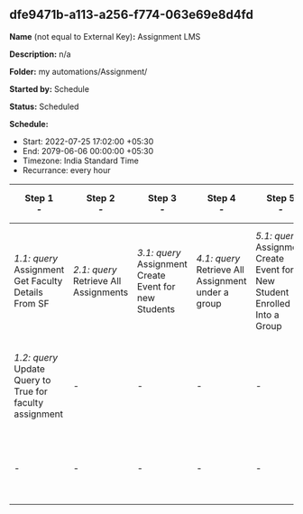 ## dfe9471b-a113-a256-f774-063e69e8d4fd

**Name** (not equal to External Key)**:** Assignment LMS

**Description:** n/a

**Folder:** my automations/Assignment/

**Started by:** Schedule

**Status:** Scheduled

**Schedule:**

* Start: 2022-07-25 17:02:00 +05:30
* End: 2079-06-06 00:00:00 +05:30
* Timezone:  India Standard Time
* Recurrance: every  hour 

| Step 1<br>_-_ | Step 2<br>_-_ | Step 3<br>_-_ | Step 4<br>_-_ | Step 5<br>_-_ | Step 6<br>_-_ | Step 7<br>_-_ | Step 8<br>_-_ | Step 9<br>_-_ | Step 10<br>_-_ | Step 11<br>_-_ | Step 12<br>_-_ | Step 13<br>_-_ | Step 14<br>_-_ | Step 15<br>_-_ | Step 16<br>_-_ | Step 17<br>_-_ | Step 18<br>_-_ | Step 19<br>_-_ | Step 20<br>_-_ | Step 21<br>_-_ | Step 22<br>_-_ | Step 23<br>_-_ | Step 24<br>_-_ | Step 25<br>_-_ | Step 26<br>_-_ | Step 27<br>_-_ | Step 28<br>_-_ | Step 29<br>_-_ | Step 30<br>_-_ | Step 31<br>_-_ | Step 32<br>_-_ | Step 33<br>_-_ | Step 34<br>_-_ | Step 35<br>_-_ | Step 36<br>_-_ | Step 37<br>_-_ | Step 38<br>_-_ | Step 39<br>_-_ | Step 40<br>_-_ | Step 41<br>_-_ | Step 42<br>_-_ | Step 43<br>_-_ | Step 44<br>_-_ | Step 45<br>_-_ | Step 46<br>_-_ | Step 47<br>_-_ | Step 48<br>_-_ | Step 49<br>_-_ | Step 50<br>_-_ | Step 51<br>_-_ | Step 52<br>_-_ | Step 53<br>_-_ | Step 54<br>_-_ | Step 55<br>_-_ | Step 56<br>_-_ | Step 57<br>_-_ | Step 58<br>_-_ | Step 59<br>_-_ | Step 60<br>_-_ | Step 61<br>_-_ | Step 62<br>_-_ | Step 63<br>_-_ | Step 64<br>_-_ | Step 65<br>_-_ | Step 66<br>_-_ | Step 67<br>_-_ | Step 68<br>_-_ | Step 69<br>_-_ | Step 70<br>_-_ | Step 71<br>_-_ | Step 72<br>_-_ | Step 73<br>_-_ | Step 74<br>_-_ | Step 75<br>_-_ | Step 76<br>_-_ | Step 77<br>_-_ | Step 78<br>_-_ | Step 79<br>_-_ | Step 80<br>_-_ | Step 81<br>_-_ | Step 82<br>_-_ | Step 83<br>_-_ | Step 84<br>_-_ | Step 85<br>_-_ | Step 86<br>_-_ | Step 87<br>_-_ | Step 88<br>_-_ | Step 89<br>_-_ | Step 90<br>_-_ | Step 91<br>_-_ | Step 92<br>_-_ | Step 93<br>_-_ | Step 94<br>_-_ | Step 95<br>_-_ | Step 96<br>_-_ | Step 97<br>_-_ | Step 98<br>_-_ | Step 99<br>_-_ | Step 100<br>_-_ | Step 101<br>_-_ | Step 102<br>_-_ | Step 103<br>_-_ | Step 104<br>_-_ | Step 105<br>_-_ | Step 106<br>_-_ | Step 107<br>_-_ | Step 108<br>_-_ | Step 109<br>_-_ | Step 110<br>_-_ | Step 111<br>_-_ | Step 112<br>_-_ | Step 113<br>_-_ | Step 114<br>_-_ | Step 115<br>_-_ | Step 116<br>_-_ | Step 117<br>_-_ | Step 118<br>_-_ | Step 119<br>_-_ | Step 120<br>_-_ | Step 121<br>_-_ | Step 122<br>_-_ | Step 123<br>_-_ | Step 124<br>_-_ | Step 125<br>_-_ | Step 126<br>_-_ | Step 127<br>_-_ | Step 128<br>_-_ | Step 129<br>_-_ | Step 130<br>_-_ | Step 131<br>_-_ | Step 132<br>_-_ | Step 133<br>_-_ | Step 134<br>_-_ | Step 135<br>_-_ | Step 136<br>_-_ | Step 137<br>_-_ | Step 138<br>_-_ | Step 139<br>_-_ | Step 140<br>_-_ | Step 141<br>_-_ | Step 142<br>_-_ | Step 143<br>_-_ | Step 144<br>_-_ | Step 145<br>_-_ | Step 146<br>_-_ | Step 147<br>_-_ | Step 148<br>_-_ | Step 149<br>_-_ | Step 150<br>_-_ | Step 151<br>_-_ | Step 152<br>_-_ | Step 153<br>_-_ | Step 154<br>_-_ | Step 155<br>_-_ | Step 156<br>_-_ | Step 157<br>_-_ | Step 158<br>_-_ | Step 159<br>_-_ | Step 160<br>_-_ | Step 161<br>_-_ | Step 162<br>_-_ | Step 163<br>_-_ | Step 164<br>_-_ | Step 165<br>_-_ | Step 166<br>_-_ | Step 167<br>_-_ |
| --- | --- | --- | --- | --- | --- | --- | --- | --- | --- | --- | --- | --- | --- | --- | --- | --- | --- | --- | --- | --- | --- | --- | --- | --- | --- | --- | --- | --- | --- | --- | --- | --- | --- | --- | --- | --- | --- | --- | --- | --- | --- | --- | --- | --- | --- | --- | --- | --- | --- | --- | --- | --- | --- | --- | --- | --- | --- | --- | --- | --- | --- | --- | --- | --- | --- | --- | --- | --- | --- | --- | --- | --- | --- | --- | --- | --- | --- | --- | --- | --- | --- | --- | --- | --- | --- | --- | --- | --- | --- | --- | --- | --- | --- | --- | --- | --- | --- | --- | --- | --- | --- | --- | --- | --- | --- | --- | --- | --- | --- | --- | --- | --- | --- | --- | --- | --- | --- | --- | --- | --- | --- | --- | --- | --- | --- | --- | --- | --- | --- | --- | --- | --- | --- | --- | --- | --- | --- | --- | --- | --- | --- | --- | --- | --- | --- | --- | --- | --- | --- | --- | --- | --- | --- | --- | --- | --- | --- | --- | --- | --- | --- | --- | --- | --- | --- | --- |
| _1.1: query_<br>Assignment Get Faculty Details From SF | _2.1: query_<br>Retrieve All Assignments | _3.1: query_<br>Assignment Create Event for new Students | _4.1: query_<br>Retrieve All Assignment under a group | _5.1: query_<br>Assignment Create Event for New Student Enrolled Into a Group | _6.1: query_<br>Assignment Store Details Into Master DE | _7.1: query_<br>Assignment Update Unpublished | _8.1: query_<br>Assignment Update Invalid To True To All Students | _9.1: query_<br>Assignment Update Invalid To True To Individual Students | _10.1: query_<br>Assignment Update Invalid To True For Group | _11.1: query_<br>Update Query For Invalid Assignment | _12.1: query_<br>Assignment Get Updated StartDate And EndDate | _13.1: query_<br>Assignment Exclude Already Published Students | _14.1: query_<br>Get All Students When Assignment Is Published | _15.1: query_<br>Get Individual Students When Assignment Is Published | _16.1: query_<br>Get Group Of Students When Assignment Is Published | _17.1: query_<br>Update Query For Assignment Published for Published and Added | _18.1: query_<br>Assignment Get SF Details with Target equals All | _19.1: query_<br>Assignment Get Individual Student Details From SF | _20.1: query_<br>Assignment Get Student Details Based On Group | _21.1: query_<br>Update query for report published for group | _22.1: query_<br>Assignment Update Program Name to Students Under a Group | _23.1: query_<br>Assignment Update Program Type | _24.1: query_<br>Retrieve Assignment data from sendable to mobile push | _25.1: fireEvent_<br>Assignment Sendable | _26.1: fireEvent_<br>Assignment Sendable - Mobile Push | _27.1: fireEvent_<br>Faculty Assignment | _28.1: wait_<br>10 Minutes | _29.1: query_<br>Assignment Get Faculty Details From SF | _30.1: query_<br>Retrieve All Assignments | _31.1: query_<br>Assignment Create Event for new Students | _32.1: query_<br>Retrieve All Assignment under a group | _33.1: query_<br>Assignment Create Event for New Student Enrolled Into a Group | _34.1: query_<br>Assignment Store Details Into Master DE | _35.1: query_<br>Assignment Update Unpublished | _36.1: query_<br>Assignment Update Invalid To True To All Students | _37.1: query_<br>Assignment Update Invalid To True To Individual Students | _38.1: query_<br>Assignment Update Invalid To True For Group | _39.1: query_<br>Update Latest Assignment Records To False | _40.1: query_<br>Update Query For Invalid Assignment | _41.1: query_<br>Assignment Get Updated StartDate And EndDate | _42.1: query_<br>Assignment Exclude Already Published Students | _43.1: query_<br>Get All Students When Assignment Is Published | _44.1: query_<br>Get Individual Students When Assignment Is Published | _45.1: query_<br>Get Group Of Students When Assignment Is Published | _46.1: query_<br>Update Query For Assignment Published for Published and Added | _47.1: query_<br>Assignment Get SF Details with Target equals All | _48.1: query_<br>Assignment Get Individual Student Details From SF | _49.1: query_<br>Assignment Get Student Details Based On Group | _50.1: query_<br>Update query for report published for group | _51.1: query_<br>Assignment Update Program Name to Students Under a Group | _52.1: query_<br>Assignment Update Program Type | _53.1: query_<br>Retrieve Assignment data from sendable to mobile push | _54.1: fireEvent_<br>Assignment Sendable | _55.1: fireEvent_<br>Assignment Sendable - Mobile Push | _56.1: fireEvent_<br>Faculty Assignment | _57.1: wait_<br>10 Minutes | _58.1: query_<br>Assignment Get Faculty Details From SF | _59.1: query_<br>Retrieve All Assignments | _60.1: query_<br>Assignment Create Event for new Students | _61.1: query_<br>Retrieve All Assignment under a group | _62.1: query_<br>Assignment Create Event for New Student Enrolled Into a Group | _63.1: query_<br>Assignment Store Details Into Master DE | _64.1: query_<br>Assignment Update Unpublished | _65.1: query_<br>Assignment Update Invalid To True To All Students | _66.1: query_<br>Assignment Update Invalid To True To Individual Students | _67.1: query_<br>Assignment Update Invalid To True For Group | _68.1: query_<br>Update Query For Invalid Assignment | _69.1: query_<br>Assignment Get Updated StartDate And EndDate | _70.1: query_<br>Assignment Exclude Already Published Students | _71.1: query_<br>Get All Students When Assignment Is Published | _72.1: query_<br>Get Individual Students When Assignment Is Published | _73.1: query_<br>Get Group Of Students When Assignment Is Published | _74.1: query_<br>Update Query For Assignment Published for Published and Added | _75.1: query_<br>Assignment Get SF Details with Target equals All | _76.1: query_<br>Assignment Get Individual Student Details From SF | _77.1: query_<br>Assignment Get Student Details Based On Group | _78.1: query_<br>Assignment Update Program Name to Students Under a Group | _79.1: query_<br>Assignment Update Program Type | _80.1: query_<br>Retrieve Assignment data from sendable to mobile push | _81.1: fireEvent_<br>Assignment Sendable | _82.1: fireEvent_<br>Assignment Sendable - Mobile Push | _83.1: fireEvent_<br>Faculty Assignment | _84.1: wait_<br>10 Minutes | _85.1: query_<br>Assignment Get Faculty Details From SF | _86.1: query_<br>Retrieve All Assignments | _87.1: query_<br>Assignment Create Event for new Students | _88.1: query_<br>Retrieve All Assignment under a group | _89.1: query_<br>Assignment Create Event for New Student Enrolled Into a Group | _90.1: query_<br>Assignment Store Details Into Master DE | _91.1: query_<br>Assignment Update Unpublished | _92.1: query_<br>Assignment Update Invalid To True To All Students | _93.1: query_<br>Assignment Update Invalid To True To Individual Students | _94.1: query_<br>Assignment Update Invalid To True For Group | _95.1: query_<br>Update Query For Invalid Assignment | _96.1: query_<br>Assignment Get Updated StartDate And EndDate | _97.1: query_<br>Assignment Exclude Already Published Students | _98.1: query_<br>Get All Students When Assignment Is Published | _99.1: query_<br>Get Individual Students When Assignment Is Published | _100.1: query_<br>Get Group Of Students When Assignment Is Published | _101.1: query_<br>Update Query For Assignment Published for Published and Added | _102.1: query_<br>Assignment Get SF Details with Target equals All | _103.1: query_<br>Assignment Get Individual Student Details From SF | _104.1: query_<br>Assignment Get Student Details Based On Group | _105.1: query_<br>Update query for report published for group | _106.1: query_<br>Assignment Update Program Name to Students Under a Group | _107.1: query_<br>Assignment Update Program Type | _108.1: query_<br>Retrieve Assignment data from sendable to mobile push | _109.1: fireEvent_<br>Assignment Sendable | _110.1: fireEvent_<br>Assignment Sendable - Mobile Push | _111.1: fireEvent_<br>Faculty Assignment | _112.1: wait_<br>10 Minutes | _113.1: query_<br>Assignment Get Faculty Details From SF | _114.1: query_<br>Retrieve All Assignments | _115.1: query_<br>Assignment Create Event for new Students | _116.1: query_<br>Retrieve All Assignment under a group | _117.1: query_<br>Assignment Create Event for New Student Enrolled Into a Group | _118.1: query_<br>Assignment Store Details Into Master DE | _119.1: query_<br>Assignment Update Unpublished | _120.1: query_<br>Assignment Update Invalid To True To All Students | _121.1: query_<br>Assignment Update Invalid To True To Individual Students | _122.1: query_<br>Assignment Update Invalid To True For Group | _123.1: query_<br>Update Query For Invalid Assignment | _124.1: query_<br>Assignment Get Updated StartDate And EndDate | _125.1: query_<br>Assignment Exclude Already Published Students | _126.1: query_<br>Get All Students When Assignment Is Published | _127.1: query_<br>Get Individual Students When Assignment Is Published | _128.1: query_<br>Get Group Of Students When Assignment Is Published | _129.1: query_<br>Update Query For Assignment Published for Published and Added | _130.1: query_<br>Assignment Get SF Details with Target equals All | _131.1: query_<br>Assignment Get Individual Student Details From SF | _132.1: query_<br>Assignment Get Student Details Based On Group | _133.1: query_<br>Update query for report published for group | _134.1: query_<br>Assignment Update Program Name to Students Under a Group | _135.1: query_<br>Assignment Update Program Type | _136.1: query_<br>Retrieve Assignment data from sendable to mobile push | _137.1: fireEvent_<br>Assignment Sendable | _138.1: fireEvent_<br>Assignment Sendable - Mobile Push | _139.1: fireEvent_<br>Faculty Assignment | _140.1: wait_<br>10 Minutes | _141.1: query_<br>Assignment Get Faculty Details From SF | _142.1: query_<br>Retrieve All Assignments | _143.1: query_<br>Assignment Create Event for new Students | _144.1: query_<br>Retrieve All Assignment under a group | _145.1: query_<br>Assignment Create Event for New Student Enrolled Into a Group | _146.1: query_<br>Assignment Store Details Into Master DE | _147.1: query_<br>Assignment Update Unpublished | _148.1: query_<br>Assignment Update Invalid To True To All Students | _149.1: query_<br>Assignment Update Invalid To True To Individual Students | _150.1: query_<br>Assignment Update Invalid To True For Group | _151.1: query_<br>Update Query For Invalid Assignment | _152.1: query_<br>Assignment Get Updated StartDate And EndDate | _153.1: query_<br>Assignment Exclude Already Published Students | _154.1: query_<br>Get All Students When Assignment Is Published | _155.1: query_<br>Get Individual Students When Assignment Is Published | _156.1: query_<br>Get Group Of Students When Assignment Is Published | _157.1: query_<br>Update Query For Assignment Published for Published and Added | _158.1: query_<br>Assignment Get SF Details with Target equals All | _159.1: query_<br>Assignment Get Individual Student Details From SF | _160.1: query_<br>Assignment Get Student Details Based On Group | _161.1: query_<br>Update query for report published for group | _162.1: query_<br>Assignment Update Program Name to Students Under a Group | _163.1: query_<br>Assignment Update Program Type | _164.1: query_<br>Retrieve Assignment data from sendable to mobile push | _165.1: fireEvent_<br>Assignment Sendable | _166.1: fireEvent_<br>Assignment Sendable - Mobile Push | _167.1: fireEvent_<br>Faculty Assignment |
| _1.2: query_<br>Update Query to True for faculty assignment | - | - | - | - | - | _7.2: query_<br>Update Events when Assignment Is Unpublished, Deleted, Edited | _8.2: query_<br>Assignment Add Calender Event To All Students | _9.2: query_<br>Assignment Add Calender Event To Individual Student | _10.2: query_<br>Assignment Add Calender Events To Group Of Students | - | _12.2: query_<br>Update Assignment Edited Query To True | - | - | - | - | - | - | - | - | - | _22.2: query_<br>Update Program Name to Assignment Faculty | _23.2: query_<br>Update Program Type for Faculty Assignment | - | - | - | - | - | _29.2: query_<br>Update Query to True for faculty assignment | - | - | - | - | - | _35.2: query_<br>Update Events when Assignment Is Unpublished, Deleted, Edited | _36.2: query_<br>Assignment Add Calender Event To All Students | _37.2: query_<br>Assignment Add Calender Event To Individual Student | _38.2: query_<br>Assignment Add Calender Events To Group Of Students | - | - | _41.2: query_<br>Update Assignment Edited Query To True | - | - | - | - | - | - | - | - | - | _51.2: query_<br>Update Program Name to Assignment Faculty | _52.2: query_<br>Update Program Type for Faculty Assignment | - | - | - | - | - | _58.2: query_<br>Update Query to True for faculty assignment | - | - | - | - | - | _64.2: query_<br>Update Events when Assignment Is Unpublished, Deleted, Edited | _65.2: query_<br>Assignment Add Calender Event To All Students | _66.2: query_<br>Assignment Add Calender Event To Individual Student | _67.2: query_<br>Assignment Add Calender Events To Group Of Students | - | _69.2: query_<br>Update Assignment Edited Query To True | - | - | - | - | - | - | - | _77.2: query_<br>Update query for report published for group | _78.2: query_<br>Update Program Name to Assignment Faculty | _79.2: query_<br>Update Program Type for Faculty Assignment | - | - | - | - | - | _85.2: query_<br>Update Query to True for faculty assignment | - | - | - | - | - | _91.2: query_<br>Update Events when Assignment Is Unpublished, Deleted, Edited | _92.2: query_<br>Assignment Add Calender Event To All Students | _93.2: query_<br>Assignment Add Calender Event To Individual Student | _94.2: query_<br>Assignment Add Calender Events To Group Of Students | - | _96.2: query_<br>Update Assignment Edited Query To True | - | - | - | - | - | - | - | - | - | _106.2: query_<br>Update Program Name to Assignment Faculty | _107.2: query_<br>Update Program Type for Faculty Assignment | - | - | - | - | - | _113.2: query_<br>Update Query to True for faculty assignment | - | - | - | - | - | _119.2: query_<br>Update Events when Assignment Is Unpublished, Deleted, Edited | _120.2: query_<br>Assignment Add Calender Event To All Students | _121.2: query_<br>Assignment Add Calender Event To Individual Student | _122.2: query_<br>Assignment Add Calender Events To Group Of Students | - | _124.2: query_<br>Update Assignment Edited Query To True | - | - | - | - | - | - | - | - | - | _134.2: query_<br>Update Program Name to Assignment Faculty | _135.2: query_<br>Update Program Type for Faculty Assignment | - | - | - | - | - | _141.2: query_<br>Update Query to True for faculty assignment | - | - | - | - | - | _147.2: query_<br>Update Events when Assignment Is Unpublished, Deleted, Edited | _148.2: query_<br>Assignment Add Calender Event To All Students | _149.2: query_<br>Assignment Add Calender Event To Individual Student | _150.2: query_<br>Assignment Add Calender Events To Group Of Students | - | _152.2: query_<br>Update Assignment Edited Query To True | - | - | - | - | - | - | - | - | - | _162.2: query_<br>Update Program Name to Assignment Faculty | _163.2: query_<br>Update Program Type for Faculty Assignment | - | - | - | - |
| - | - | - | - | - | - | _7.3: query_<br>Update query to true for Assignment Unpublished | - | - | - | - | - | - | - | - | - | - | - | - | - | - | - | - | - | - | - | - | - | - | - | - | - | - | - | _35.3: query_<br>Update query to true for Assignment Unpublished | - | - | - | - | - | - | - | - | - | - | - | - | - | - | - | - | - | - | - | - | - | - | - | - | - | - | - | - | _64.3: query_<br>Update query to true for Assignment Unpublished | - | - | - | - | - | - | - | - | - | - | - | - | - | - | - | - | - | - | - | - | - | - | - | - | - | - | _91.3: query_<br>Update query to true for Assignment Unpublished | - | - | - | - | - | - | - | - | - | - | - | - | - | - | - | - | - | - | - | - | - | - | - | - | - | - | - | _119.3: query_<br>Update query to true for Assignment Unpublished | - | - | - | - | - | - | - | - | - | - | - | - | - | - | - | - | - | - | - | - | - | - | - | - | - | - | - | _147.3: query_<br>Update query to true for Assignment Unpublished | - | - | - | - | - | - | - | - | - | - | - | - | - | - | - | - | - | - | - | - |
